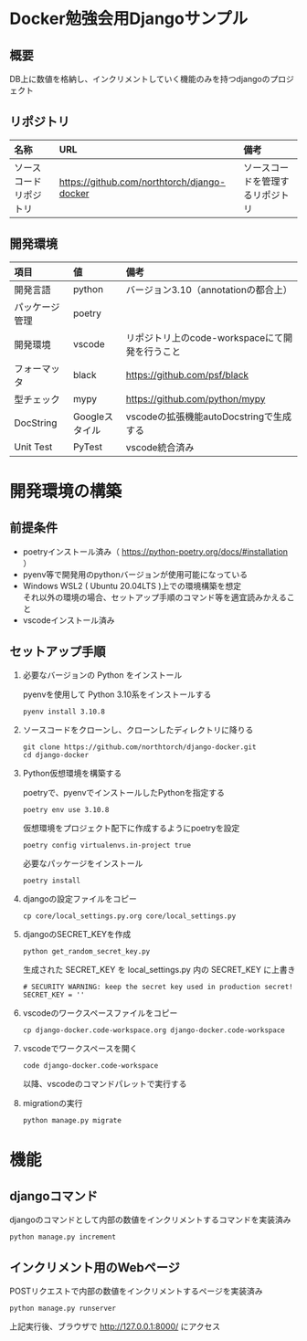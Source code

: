 # Docker勉強会用Djangoサンプル

## 概要

DB上に数値を格納し、インクリメントしていく機能のみを持つdjangoのプロジェクト

## リポジトリ

| 名称 | URL | 備考 |
| :-- | :-- | :-- |
| ソースコードリポジトリ | https://github.com/northtorch/django-docker | ソースコードを管理するリポジトリ |


## 開発環境

| 項目 | 値 | 備考 |
| :-- | :-- | :-- |
| 開発言語 | python | バージョン3.10（annotationの都合上） |
| パッケージ管理 | poetry | |
| 開発環境 | vscode | リポジトリ上のcode-workspaceにて開発を行うこと | 
| フォーマッタ | black | https://github.com/psf/black |
| 型チェック | mypy | https://github.com/python/mypy |
| DocString | Googleスタイル | vscodeの拡張機能autoDocstringで生成する |
| Unit Test | PyTest | vscode統合済み |

# 開発環境の構築

## 前提条件

- poetryインストール済み（ https://python-poetry.org/docs/#installation ）
- pyenv等で開発用のpythonバージョンが使用可能になっている
- Windows WSL2 ( Ubuntu 20.04LTS )上での環境構築を想定  
  それ以外の環境の場合、セットアップ手順のコマンド等を適宜読みかえること
- vscodeインストール済み

## セットアップ手順

1. 必要なバージョンの Python をインストール

    pyenvを使用して Python 3.10系をインストールする

    ```
    pyenv install 3.10.8
    ```

1. ソースコードをクローンし、クローンしたディレクトリに降りる

    ```
    git clone https://github.com/northtorch/django-docker.git
    cd django-docker
    ```

1. Python仮想環境を構築する

    poetryで、pyenvでインストールしたPythonを指定する
    
    ```
    poetry env use 3.10.8
    ```

    仮想環境をプロジェクト配下に作成するようにpoetryを設定

    ```
    poetry config virtualenvs.in-project true
    ```

    必要なパッケージをインストール

    ```
    poetry install
    ```

1. djangoの設定ファイルをコピー

    ```
    cp core/local_settings.py.org core/local_settings.py
    ```

1. djangoのSECRET_KEYを作成

    ```
    python get_random_secret_key.py
    ```

    生成された SECRET_KEY を local_settings.py 内の SECRET_KEY に上書き

    ```
    # SECURITY WARNING: keep the secret key used in production secret!
    SECRET_KEY = ''
    ```

1. vscodeのワークスペースファイルをコピー

    ```
    cp django-docker.code-workspace.org django-docker.code-workspace
    ```

1. vscodeでワークスペースを開く

    ```
    code django-docker.code-workspace
    ```

    以降、vscodeのコマンドパレットで実行する

1. migrationの実行

    ```
    python manage.py migrate
    ```

# 機能

## djangoコマンド

djangoのコマンドとして内部の数値をインクリメントするコマンドを実装済み

```
python manage.py increment
```

## インクリメント用のWebページ

POSTリクエストで内部の数値をインクリメントするページを実装済み

```
python manage.py runserver
```

上記実行後、ブラウザで http://127.0.0.1:8000/ にアクセス